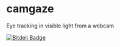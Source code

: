 camgaze
=======

Eye tracking in visible light from a webcam


[![Bitdeli Badge](https://d2weczhvl823v0.cloudfront.net/wallarelvo/camgaze/trend.png)](https://bitdeli.com/free "Bitdeli Badge")

